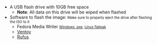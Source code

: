 - A USB flash drive with 10GB free space
  - **Note**: All data on this drive will be wiped when flashed
- Software to flash the image:
<small>Make sure to properly eject the drive after flashing the ISO to it</small>
  - Fedora Media Writer
    <small>[Windows .exe](https://github.com/FedoraQt/MediaWriter/releases/latest), [Linux flatpak](https://flathub.org/apps/org.fedoraproject.MediaWriter)</small>
  - [Ventoy](https://www.ventoy.net/en/index.html)
  - [Rufus](https://rufus.ie/en/)
